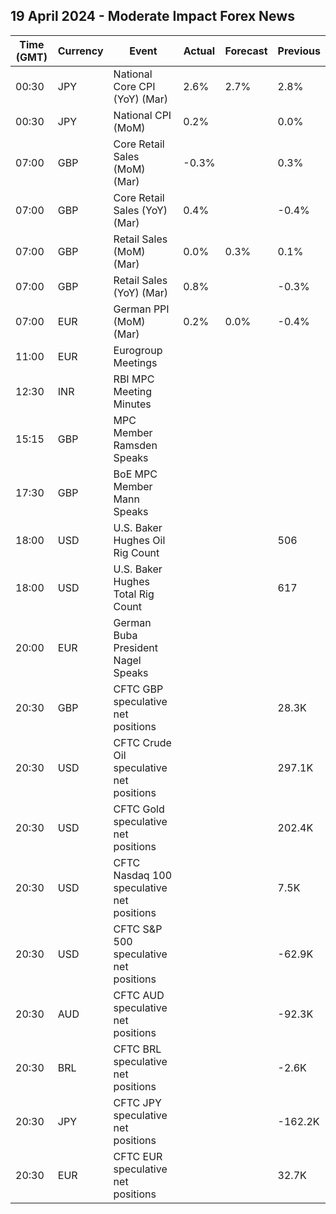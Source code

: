 ## 19 April 2024 - Moderate Impact Forex News

| Time (GMT) | Currency | Event | Actual | Forecast | Previous |
|------|----------|-------|--------|----------|----------|
| 00:30 | JPY | National Core CPI (YoY) (Mar) | 2.6% | 2.7% | 2.8% |
| 00:30 | JPY | National CPI (MoM) | 0.2% |  | 0.0% |
| 07:00 | GBP | Core Retail Sales (MoM) (Mar) | -0.3% |  | 0.3% |
| 07:00 | GBP | Core Retail Sales (YoY) (Mar) | 0.4% |  | -0.4% |
| 07:00 | GBP | Retail Sales (MoM) (Mar) | 0.0% | 0.3% | 0.1% |
| 07:00 | GBP | Retail Sales (YoY) (Mar) | 0.8% |  | -0.3% |
| 07:00 | EUR | German PPI (MoM) (Mar) | 0.2% | 0.0% | -0.4% |
| 11:00 | EUR | Eurogroup Meetings |  |  |  |
| 12:30 | INR | RBI MPC Meeting Minutes |  |  |  |
| 15:15 | GBP | MPC Member Ramsden Speaks |  |  |  |
| 17:30 | GBP | BoE MPC Member Mann Speaks |  |  |  |
| 18:00 | USD | U.S. Baker Hughes Oil Rig Count |  |  | 506 |
| 18:00 | USD | U.S. Baker Hughes Total Rig Count |  |  | 617 |
| 20:00 | EUR | German Buba President Nagel Speaks |  |  |  |
| 20:30 | GBP | CFTC GBP speculative net positions |  |  | 28.3K |
| 20:30 | USD | CFTC Crude Oil speculative net positions |  |  | 297.1K |
| 20:30 | USD | CFTC Gold speculative net positions |  |  | 202.4K |
| 20:30 | USD | CFTC Nasdaq 100 speculative net positions |  |  | 7.5K |
| 20:30 | USD | CFTC S&P 500 speculative net positions |  |  | -62.9K |
| 20:30 | AUD | CFTC AUD speculative net positions |  |  | -92.3K |
| 20:30 | BRL | CFTC BRL speculative net positions |  |  | -2.6K |
| 20:30 | JPY | CFTC JPY speculative net positions |  |  | -162.2K |
| 20:30 | EUR | CFTC EUR speculative net positions |  |  | 32.7K |
